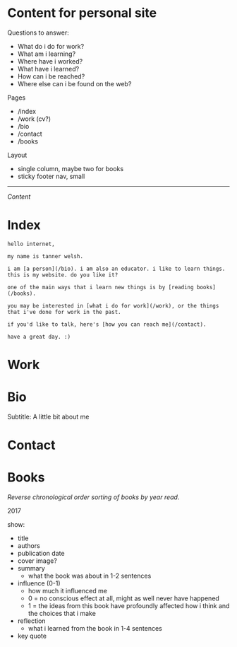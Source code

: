 # Content for personal site

Questions to answer:

- What do i do for work?
- What am i learning?
- Where have i worked?
- What have i learned?
- How can i be reached?
- Where else can i be found on the web?

Pages

- /index
- /work (cv?)
- /bio
- /contact
- /books

Layout

- single column, maybe two for books
- sticky footer nav, small

---

_Content_

# Index

```
hello internet,

my name is tanner welsh.

i am [a person](/bio). i am also an educator. i like to learn things. this is my website. do you like it?

one of the main ways that i learn new things is by [reading books](/books).

you may be interested in [what i do for work](/work), or the things that i've done for work in the past.

if you'd like to talk, here's [how you can reach me](/contact).

have a great day. :)
```

# Work



# Bio

Subtitle: A little bit about me

# Contact



# Books

_Reverse chronological order sorting of books by year read_.

2017

show:
- title
- authors
- publication date
- cover image?
- summary
  - what the book was about in 1-2 sentences
- influence (0-1)
  - how much it influenced me
  - 0 = no conscious effect at all, might as well never have happened
  - 1 = the ideas from this book have profoundly affected how i think and the choices that i make
- reflection
  - what i learned from the book in 1-4 sentences
- key quote
